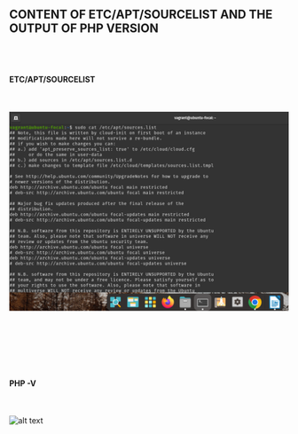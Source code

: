 ## CONTENT OF ETC/APT/SOURCELIST AND THE OUTPUT OF PHP VERSION

<br>
<br>

#### ETC/APT/SOURCELIST
<br>

![alt text](https://github.com/uniquemeah/altschool-cloud-engineering-execises/blob/main/exercise5/sourcelists.png?raw=true)

<br>
<br>
<br>
<br>
<br>


#### PHP -V
<br>

![alt text](https://github.com/uniquemeah/altschool-cloud-engineering-execises/blob/main/exercise5/php%20-v.png.png?raw=true)


